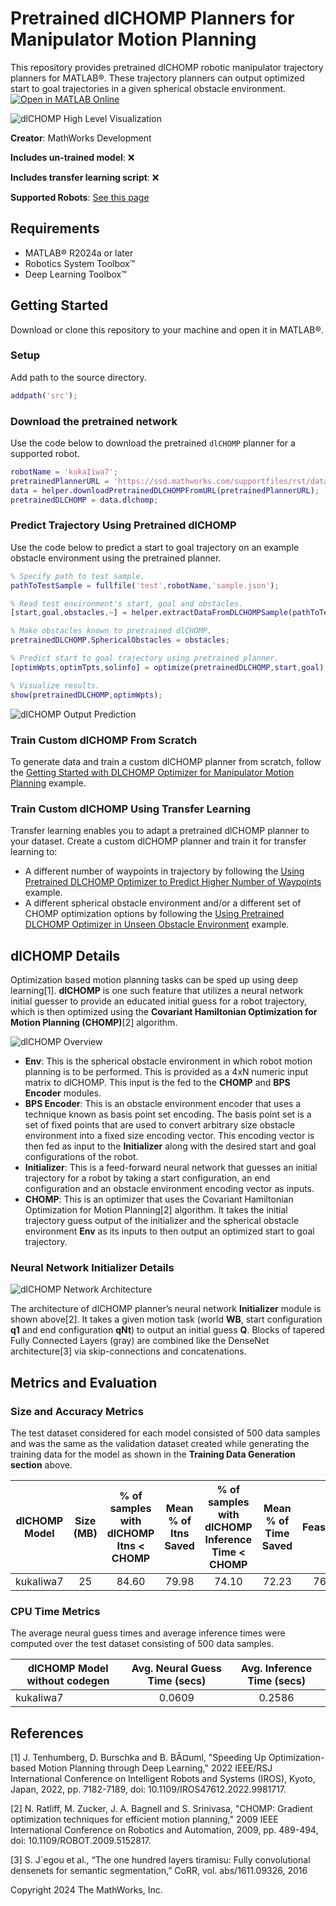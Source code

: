 # Pretrained dlCHOMP Planners for Manipulator Motion Planning
This repository provides pretrained dlCHOMP robotic manipulator trajectory planners for MATLAB®. These trajectory planners can output optimized start to goal trajectories in a given spherical obstacle environment. [![Open in MATLAB Online](https://www.mathworks.com/images/responsive/global/open-in-matlab-online.svg)](https://matlab.mathworks.com/open/github/v1?repo=matlab-deep-learning/pretrained-dlCHOMP)

![dlCHOMP High Level Visualization](/resources/images/dlCHOMP_High-Level_Vizualization.png)

**Creator**: MathWorks Development

**Includes un-trained model**: ❌  

**Includes transfer learning script**: ❌ 

**Supported Robots**: [See this page](https://www.mathworks.com/help/releases/R2024a/robotics/ref/dlchomp.html)

## Requirements
- MATLAB® R2024a or later
- Robotics System Toolbox™
- Deep Learning Toolbox™

## Getting Started
Download or clone this repository to your machine and open it in MATLAB®.

### Setup
Add path to the source directory.

```matlab
addpath('src');
```

### Download the pretrained network
Use the code below to download the pretrained `dlCHOMP` planner for a supported robot.

```matlab
robotName = 'kukaIiwa7';
pretrainedPlannerURL = 'https://ssd.mathworks.com/supportfiles/rst/data/dlCHOMP/R2024a/kukaIiwa7DLCHOMPTrained.zip';
data = helper.downloadPretrainedDLCHOMPFromURL(pretrainedPlannerURL);
pretrainedDLCHOMP = data.dlchomp;
```

### Predict Trajectory Using Pretrained dlCHOMP
Use the code below to predict a start to goal trajectory on an example obstacle environment using the pretrained planner.

```matlab
% Specify path to test sample.
pathToTestSample = fullfile('test',robotName,'sample.json');

% Read test environment's start, goal and obstacles.
[start,goal,obstacles,~] = helper.extractDataFromDLCHOMPSample(pathToTestSample);

% Make obstacles known to pretrained dlCHOMP.
pretrainedDLCHOMP.SphericalObstacles = obstacles;

% Predict start to goal trajectory using pretrained planner.
[optimWpts,optimTpts,solinfo] = optimize(pretrainedDLCHOMP,start,goal);

% Visualize results.
show(pretrainedDLCHOMP,optimWpts);
```
![dlCHOMP Output Prediction](/resources/images/dlCHOMP_Output_Prediction.png)

### Train Custom dlCHOMP From Scratch
To generate data and train a custom dlCHOMP planner from scratch, follow the [Getting Started with DLCHOMP Optimizer for Manipulator Motion Planning](https://link-to-example) example.

### Train Custom dlCHOMP Using Transfer Learning
Transfer learning enables you to adapt a pretrained dlCHOMP planner to your dataset. Create a custom dlCHOMP planner and train it for transfer learning to:
- A different number of waypoints in trajectory by following the [Using Pretrained DLCHOMP Optimizer to Predict Higher Number of Waypoints](https://link-to-example) example.
- A different spherical obstacle environment and/or a different set of CHOMP optimization options by following the [Using Pretrained DLCHOMP Optimizer in Unseen Obstacle Environment](https://link-to-example) example.

## dlCHOMP Details

Optimization based motion planning tasks can be sped up using deep learning[1]. **dlCHOMP** is one such feature that utilizes a neural network initial guesser to provide an educated initial guess for a robot trajectory, which is then optimized using the **Covariant Hamiltonian Optimization for Motion Planning (CHOMP)**[2] algorithm.

![dlCHOMP Overview](/resources/images/dlCHOMP_Overview.png)

- **Env**: This is the spherical obstacle environment in which robot motion planning is to be performed. This is provided as a 4xN numeric input matrix to dlCHOMP. This input is the fed to the **CHOMP** and **BPS Encoder** modules.
- **BPS Encoder**: This is an obstacle environment encoder that uses a technique known as basis point set encoding. The basis point set is a set of fixed points that are used to convert arbitrary size obstacle environment into a fixed size encoding vector. This encoding vector is then fed as input to the **Initializer** along with the desired start and goal configurations of the robot.
- **Initializer**: This is a feed-forward neural network that guesses an initial trajectory for a robot by taking a start configuration, an end configuration and an obstacle environment encoding vector as inputs.
- **CHOMP**: This is an optimizer that uses the Covariant Hamiltonian Optimization for Motion Planning[2] algorithm. It takes the initial trajectory guess output of the initializer and the spherical obstacle environment **Env** as its inputs to then output an optimized start to goal trajectory.


### Neural Network Initializer Details

![dlCHOMP Network Architecture](/resources/images/dlCHOMP_Network_Architecture.png)

The architecture of dlCHOMP planner’s neural network **Initializer** module is shown above[2]. It takes a given motion task (world **WB**, start configuration **q1** and end configuration **qNt**) to output an initial guess **Q**. Blocks of tapered Fully Connected Layers (gray) are combined like the DenseNet architecture[3] via skip-connections and concatenations.

## Metrics and Evaluation

### Size and Accuracy Metrics

The test dataset considered for each model consisted of 500 data samples and was the same as the validation dataset created while generating the training data for the model as shown in the **Training Data Generation section** above.

| dlCHOMP Model           | Size (MB) | % of samples with dlCHOMP Itns < CHOMP | Mean % of Itns Saved  | % of samples with dlCHOMP Inference Time < CHOMP | Mean % of Time Saved | Feasibility
|-----------------|:----------------------:|:----------------------------:|:---------:|:---------:|:---------:|:---------:|
| kukaIiwa7 |       25        |               84.60           |  79.98     | 74.10 | 72.23 | 76.00 |


### CPU Time Metrics

The average neural guess times and average inference times were computed over the test dataset consisting of 500 data samples.

| dlCHOMP Model without codegen                           | Avg. Neural Guess Time (secs) | Avg. Inference Time (secs)|
|---------------------------------|:---------------------:|:---------------------:|
| kukaIiwa7 |         0.0609     | 0.2586|



## References
[1] J. Tenhumberg, D. Burschka and B. BÃ¤uml, "Speeding Up Optimization-based Motion Planning through Deep Learning," 2022 IEEE/RSJ International Conference on Intelligent Robots and Systems (IROS), Kyoto, Japan, 2022, pp. 7182-7189, doi: 10.1109/IROS47612.2022.9981717.

[2] N. Ratliff, M. Zucker, J. A. Bagnell and S. Srinivasa, "CHOMP: Gradient optimization techniques for efficient motion planning," 2009 IEEE International Conference on Robotics and Automation, 2009, pp. 489-494, doi: 10.1109/ROBOT.2009.5152817.

[3] S. J´egou et al., “The one hundred layers tiramisu: Fully convolutional densenets for semantic segmentation,” CoRR, vol. abs/1611.09326, 2016

Copyright 2024 The MathWorks, Inc.
